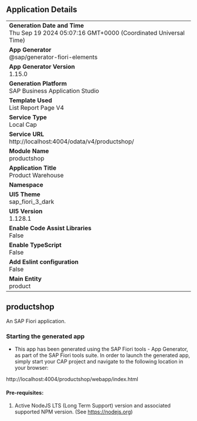 ## Application Details
|               |
| ------------- |
|**Generation Date and Time**<br>Thu Sep 19 2024 05:07:16 GMT+0000 (Coordinated Universal Time)|
|**App Generator**<br>@sap/generator-fiori-elements|
|**App Generator Version**<br>1.15.0|
|**Generation Platform**<br>SAP Business Application Studio|
|**Template Used**<br>List Report Page V4|
|**Service Type**<br>Local Cap|
|**Service URL**<br>http://localhost:4004/odata/v4/productshop/|
|**Module Name**<br>productshop|
|**Application Title**<br>Product Warehouse|
|**Namespace**<br>|
|**UI5 Theme**<br>sap_fiori_3_dark|
|**UI5 Version**<br>1.128.1|
|**Enable Code Assist Libraries**<br>False|
|**Enable TypeScript**<br>False|
|**Add Eslint configuration**<br>False|
|**Main Entity**<br>product|

## productshop

An SAP Fiori application.

### Starting the generated app

-   This app has been generated using the SAP Fiori tools - App Generator, as part of the SAP Fiori tools suite.  In order to launch the generated app, simply start your CAP project and navigate to the following location in your browser:

http://localhost:4004/productshop/webapp/index.html

#### Pre-requisites:

1. Active NodeJS LTS (Long Term Support) version and associated supported NPM version.  (See https://nodejs.org)


